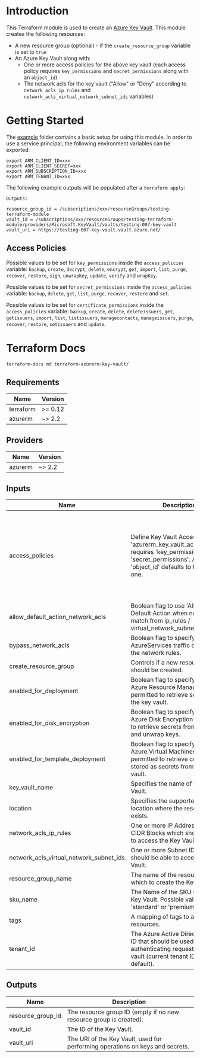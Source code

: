 # Introduction 

This Terraform module is used to create an [Azure Key Vault](https://azure.microsoft.com/en-us/services/key-vault/). This module creates the following resources:

- A new resource group (optional) - if the `create_resource_group` variable is set to `true`
- An Azure Key Vault along with:
    - One or more access policies for the above key vault (each access policy requires `key_permissions` and `secret_permissions` along with an `object_id`)
    - The network acls for the key vault ("Allow" or "Deny" according to `network_acls_ip_rules` and `network_acls_virtual_network_subnet_ids` variables) 

# Getting Started

The [example](./example) folder contains a basic setup for using this module. In order to use a service principal, the following environment variables can be exported: 

```
export ARM_CLIENT_ID=xxx
export ARM_CLIENT_SECRET=xxx
export ARM_SUBSCRIPTION_ID=xxx
export ARM_TENANT_ID=xxx
```

The following example outputs will be populated after a `terraform apply`:
 
```
Outputs:

resource_group_id = /subscriptions/xxx/resourceGroups/testing-terraform-module
vault_id = /subscriptions/xxx/resourceGroups/testing-terraform-module/providers/Microsoft.KeyVault/vaults/testing-007-key-vault
vault_uri = https://testing-007-key-vault.vault.azure.net/
```

## Access Policies

Possible values to be set for `key_permissions` inside the `access_policies` variable: `backup`, `create`, `decrypt`, `delete`, `encrypt`, `get`, `import`, `list`, `purge`, `recover`, `restore`, `sign`, `unwrapKey`, `update`, `verify` and `wrapKey`.

Possible values to be set for `secret_permissions` inside the `access_policies` variable: `backup`, `delete`, `get`, `list`, `purge`, `recover`, `restore` and `set`.

Possible values to be set for `certificate_permissions` inside the `access_policies` variable:  `backup`, `create`, `delete`, `deleteissuers`, `get`, `getissuers`, `import`, `list`, `listissuers`, `managecontacts`, `manageissuers`, `purge`, `recover`, `restore`, `setissuers` and `update`.

# Terraform Docs

`terraform-docs md terraform-azurerm-key-vault/`

## Requirements

| Name | Version |
|------|---------|
| terraform | >= 0.12 |
| azurerm | ~> 2.2 |

## Providers

| Name | Version |
|------|---------|
| azurerm | ~> 2.2 |

## Inputs

| Name | Description | Type | Default | Required |
|------|-------------|------|---------|:--------:|
| access\_policies | Define Key Vault Access Policies. 'azurerm\_key\_vault\_access\_policy' requires 'key\_permissions' and 'secret\_permissions'. An empty 'object\_id' defaults to the current one. | <pre>list(object({<br>    object_id               = string<br>    key_permissions         = list(string)<br>    secret_permissions      = list(string)<br>    certificate_permissions = list(string)<br>  }))</pre> | <pre>[<br>  {<br>    "certificate_permissions": [],<br>    "key_permissions": [<br>      "get"<br>    ],<br>    "object_id": "",<br>    "secret_permissions": [<br>      "get"<br>    ]<br>  }<br>]</pre> | no |
| allow\_default\_action\_network\_acls | Boolean flag to use 'Allow' as the Default Action when no rules match from ip\_rules / virtual\_network\_subnet\_ids. | `bool` | `false` | no |
| bypass\_network\_acls | Boolean flag to specify if AzureServices traffic can bypass the network rules. | `bool` | `false` | no |
| create\_resource\_group | Controls if a new resource group should be created. | `bool` | `true` | no |
| enabled\_for\_deployment | Boolean flag to specify whether Azure Resource Manager is permitted to retrieve secrets from the key vault. | `bool` | `false` | no |
| enabled\_for\_disk\_encryption | Boolean flag to specify whether Azure Disk Encryption is permitted to retrieve secrets from the vault and unwrap keys. | `bool` | `false` | no |
| enabled\_for\_template\_deployment | Boolean flag to specify whether Azure Virtual Machines are permitted to retrieve certificates stored as secrets from the key vault. | `bool` | `false` | no |
| key\_vault\_name | Specifies the name of the Key Vault. | `string` | n/a | yes |
| location | Specifies the supported Azure location where the resource exists. | `string` | `"West Europe"` | no |
| network\_acls\_ip\_rules | One or more IP Addresses, or CIDR Blocks which should be able to access the Key Vault. | `list(string)` | `[]` | no |
| network\_acls\_virtual\_network\_subnet\_ids | One or more Subnet ID's which should be able to access this Key Vault. | `list(string)` | `[]` | no |
| resource\_group\_name | The name of the resource group in which to create the Key Vault. | `string` | n/a | yes |
| sku\_name | The Name of the SKU used for this Key Vault. Possible values: 'standard' or 'premium'. | `string` | `"standard"` | no |
| tags | A mapping of tags to assign to all resources. | `map(string)` | `{}` | no |
| tenant\_id | The Azure Active Directory tenant ID that should be used for authenticating requests to the key vault (current tenant ID by default). | `string` | `""` | no |

## Outputs

| Name | Description |
|------|-------------|
| resource\_group\_id | The resource group ID (empty if no new resource group is created). |
| vault\_id | The ID of the Key Vault. |
| vault\_uri | The URI of the Key Vault, used for performing operations on keys and secrets. |
